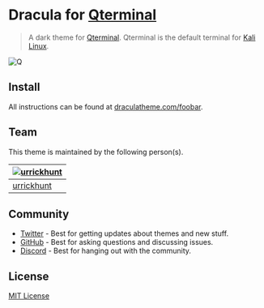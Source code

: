 # Dracula for [Qterminal](https://www.kali.org/)

> A dark theme for [Qterminal](https://www.kali.org/).
> Qterminal is the default terminal for [Kali Linux](https://www.kali.org/).

![Q](https://user-images.githubusercontent.com/96319944/232851910-2980c125-1d20-4016-ab86-330956910e44.png)


## Install

All instructions can be found at [draculatheme.com/foobar](https://draculatheme.com/foobar).

## Team

This theme is maintained by the following person(s).

| [![urrickhunt](https://github.com/urrickhunt.png?size=100)](https://github.com/urrickhunt) |
| ---------------------------------------------------------------------------------------- |
| [urrickhunt](https://github.com/urrickhunt)                                               |

## Community

- [Twitter](https://twitter.com/draculatheme) - Best for getting updates about themes and new stuff.
- [GitHub](https://github.com/dracula/dracula-theme/discussions) - Best for asking questions and discussing issues.
- [Discord](https://draculatheme.com/discord-invite) - Best for hanging out with the community.

## License

[MIT License](./LICENSE)
